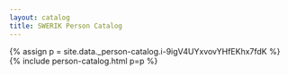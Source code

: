 ```yaml
---
layout: catalog
title: SWERIK Person Catalog
---
```

{% assign p = site.data._person-catalog.i-9igV4UYxvovYHfEKhx7fdK %}
{% include person-catalog.html p=p %}

